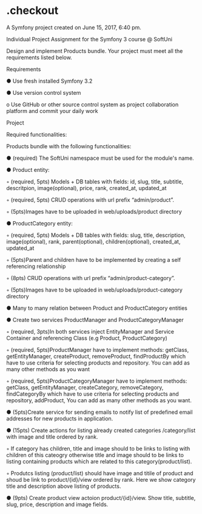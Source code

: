 .checkout
=========

A Symfony project created on June 15, 2017, 6:40 pm.

Individual Project Assignment for the Symfony 3 course @ SoftUni


Design and implement Products bundle. Your project must meet all the requirements listed below.

Requirements

●	Use fresh installed Symfony 3.2

●	Use version control system

 o	Use GitHub or other source control system as project collaboration platform and commit your daily work

Project

Required functionalities:

Products bundle with the following functionalities:

●	(required) The SoftUni namespace must be used for the module's name.

●	Product entity:

 ◦	(required, 5pts) Models + DB tables with fields: id, slug, title, subtitle, descritpion, image(optional), price, rank, created_at, updated_at

 ◦	(required, 5pts) CRUD operations with url prefix “admin/product”.

 ◦	(5pts)Images have to be uploaded in web/uploads/product directory

●	ProductCategory entity:

 ◦	(required, 5pts) Models + DB tables with fields: slug, title, description, image(optional), rank, parent(optional), children(optional), created_at, updated_at

 ◦	(5pts)Parent and children have to be implemented by creating a self referencing relationship

 ◦	(8pts) CRUD operations with url prefix “admin/product-category”.

 ◦	(5pts)Images have to be uploaded in web/uploads/product-category directory

●	Many to many relation between Product and ProductCategory entities

●	Create two services ProductManager and ProductCategoryManager

 ◦	(required, 3pts)In both services inject EntityManager and Service Container and referencing Class (e.g Product, ProductCategory)

 ◦	(required, 5pts)ProductManager have to implement methods: getClass,
getEntityManager, createProduct, removeProduct, findProductBy which have to use criteria for selecting products and repository. You can add as many other methods as you want

 ◦	(required, 5pts)ProductCategoryManager have to implement methods: getClass,
getEntityManager, createCategory, removeCategory, findCategoryBy which have to use criteria for selecting products and repository, addProduct, You can add as many other methods as you   want.

●	(5pts)Create service for sending emails to notify list of predefined email addresses for new products in application.
 
●	(15pts) Create actions for listing already created categories /category/list with image and title ordered by rank.

 ◦	If category has children, title and image should to be links to listing with children of this cateogry otherwise title and image should to be links to listing containing products which are related to this category(product/list).

 ◦	Produtcs listing (product/list) should have image and titile of product and shoud be link to product/{id}/view ordered by rank. Here we show category title and description above listing of products.

●	(9pts) Create product view actoion product/{id}/view. Show title, subtitle, slug, price, description and image fields.
